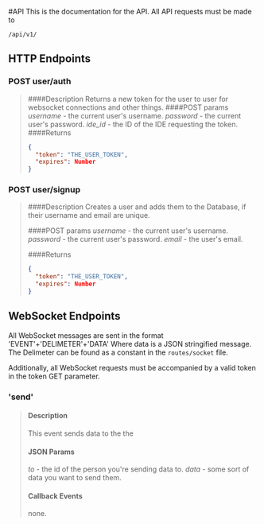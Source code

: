 #API
This is the documentation for the API. All API requests must be made to 
```http
/api/v1/
```

## HTTP Endpoints

### POST user/auth
> ####Description
> Returns a new token for the user to user for websocket connections and other things.
> ####POST params
> _username_ - the current user's username.
> _password_ - the current user's password.
> _ide_id_ - the ID of the IDE requesting the token.
> ####Returns
> ```json
> {
>   "token": "THE_USER_TOKEN",
>   "expires": Number
> }
> ```

### POST user/signup
> ####Description
> Creates a user and adds them to the Database, if their username and email are unique.
>
> ####POST params
> _username_ - the current user's username.
> _password_ - the current user's password.
> _email_ - the user's email.
>
> ####Returns
> ```json
> {
>   "token": "THE_USER_TOKEN",
>   "expires": Number
> }
> ```

## WebSocket Endpoints

All WebSocket messages are sent in the format 'EVENT'+'DELIMETER'+'DATA'
Where data is a JSON stringified message. The Delimeter can be found as a constant in the `routes/socket` file.

Additionally, all WebSocket requests must be accompanied by a valid token in the token GET parameter.

### 'send'
> #### Description
> This event sends data to the the 
> #### JSON Params
> _to_ - the id of the person you're sending data to.
> _data_ - some sort of data you want to send them.
>
> #### Callback Events
> none.